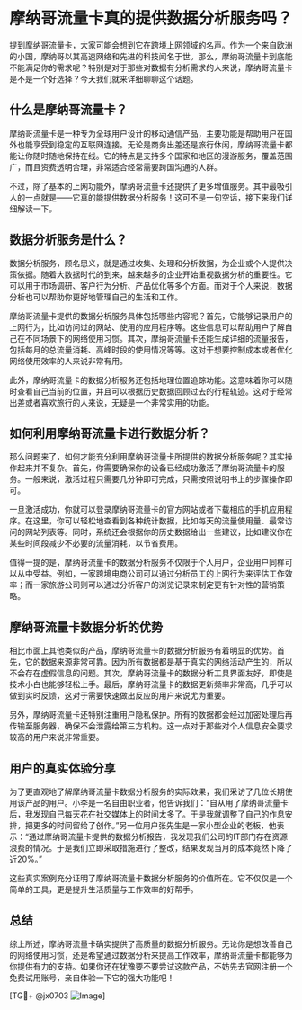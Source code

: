 # 摩纳哥流量卡真的提供数据分析服务吗？

提到摩纳哥流量卡，大家可能会想到它在跨境上网领域的名声。作为一个来自欧洲的小国，摩纳哥以其高速网络和先进的科技闻名于世。那么，摩纳哥流量卡到底能不能满足你的需求呢？特别是对于那些对数据有分析需求的人来说，摩纳哥流量卡是不是一个好选择？今天我们就来详细聊聊这个话题。

## 什么是摩纳哥流量卡？

摩纳哥流量卡是一种专为全球用户设计的移动通信产品，主要功能是帮助用户在国外也能享受到稳定的互联网连接。无论是商务出差还是旅行休闲，摩纳哥流量卡都能让你随时随地保持在线。它的特点是支持多个国家和地区的漫游服务，覆盖范围广，而且资费透明合理，非常适合经常需要跨国沟通的人群。

不过，除了基本的上网功能外，摩纳哥流量卡还提供了更多增值服务。其中最吸引人的一点就是——它真的能提供数据分析服务！这可不是一句空话，接下来我们详细解读一下。

## 数据分析服务是什么？

数据分析服务，顾名思义，就是通过收集、处理和分析数据，为企业或个人提供决策依据。随着大数据时代的到来，越来越多的企业开始重视数据分析的重要性。它可以用于市场调研、客户行为分析、产品优化等多个方面。而对于个人来说，数据分析也可以帮助你更好地管理自己的生活和工作。

摩纳哥流量卡提供的数据分析服务具体包括哪些内容呢？首先，它能够记录用户的上网行为，比如访问过的网站、使用的应用程序等。这些信息可以帮助用户了解自己在不同场景下的网络使用习惯。其次，摩纳哥流量卡还能生成详细的流量报告，包括每月的总流量消耗、高峰时段的使用情况等等。这对于想要控制成本或者优化网络使用效率的人来说非常有用。

此外，摩纳哥流量卡的数据分析服务还包括地理位置追踪功能。这意味着你可以随时查看自己当前的位置，并且可以根据历史数据回顾过去的行程轨迹。这对于经常出差或者喜欢旅行的人来说，无疑是一个非常实用的功能。

## 如何利用摩纳哥流量卡进行数据分析？

那么问题来了，如何才能充分利用摩纳哥流量卡所提供的数据分析服务呢？其实操作起来并不复杂。首先，你需要确保你的设备已经成功激活了摩纳哥流量卡的服务。一般来说，激活过程只需要几分钟即可完成，只需按照说明书上的步骤操作即可。

一旦激活成功，你就可以登录摩纳哥流量卡的官方网站或者下载相应的手机应用程序。在这里，你可以轻松地查看到各种统计数据，比如每天的流量使用量、最常访问的网站列表等。同时，系统还会根据你的历史数据给出一些建议，比如建议你在某些时间段减少不必要的流量消耗，以节省费用。

值得一提的是，摩纳哥流量卡的数据分析服务不仅限于个人用户，企业用户同样可以从中受益。例如，一家跨境电商公司可以通过分析员工的上网行为来评估工作效率；而一家旅游公司则可以通过分析客户的浏览记录来制定更有针对性的营销策略。

## 摩纳哥流量卡数据分析的优势

相比市面上其他类似的产品，摩纳哥流量卡的数据分析服务有着明显的优势。首先，它的数据来源非常可靠。因为所有数据都是基于真实的网络活动产生的，所以不会存在虚假信息的问题。其次，摩纳哥流量卡的数据分析工具界面友好，即使是技术小白也能够轻松上手。最后，摩纳哥流量卡的数据更新频率非常高，几乎可以做到实时反馈，这对于需要快速做出反应的用户来说尤为重要。

另外，摩纳哥流量卡还特别注重用户隐私保护。所有的数据都会经过加密处理后再传输至服务器，确保不会泄露给第三方机构。这一点对于那些对个人信息安全要求较高的用户来说非常重要。

## 用户的真实体验分享

为了更直观地了解摩纳哥流量卡数据分析服务的实际效果，我们采访了几位长期使用该产品的用户。小李是一名自由职业者，他告诉我们：“自从用了摩纳哥流量卡后，我发现自己每天花在社交媒体上的时间太多了。于是我就调整了自己的作息安排，把更多的时间留给了创作。”另一位用户张先生是一家小型企业的老板，他表示：“通过摩纳哥流量卡提供的数据分析报告，我发现我们公司的IT部门存在资源浪费的情况。于是我们立即采取措施进行了整改，结果发现当月的成本竟然下降了近20%。”

这些真实案例充分证明了摩纳哥流量卡数据分析服务的价值所在。它不仅仅是一个简单的工具，更是提升生活质量与工作效率的好帮手。

## 总结

综上所述，摩纳哥流量卡确实提供了高质量的数据分析服务。无论你是想改善自己的网络使用习惯，还是希望通过数据分析来提高工作效率，摩纳哥流量卡都能够为你提供有力的支持。如果你还在犹豫要不要尝试这款产品，不妨先去官网注册一个免费试用账号，亲自体验一下它的强大功能吧！

[TG💪+ @jx0703 ![Image](https://github.com/user-attachments/assets/dbca1d08-cadb-493c-b0ec-ad6f7a83f270)]